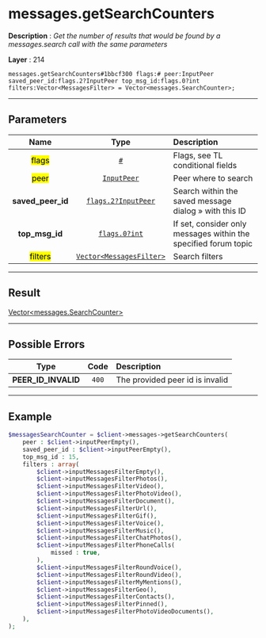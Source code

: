 # messages.getSearchCounters

**Description** : *Get the number of results that would be found by a messages\.search call with the same parameters*

**Layer** : 214

```tl
messages.getSearchCounters#1bbcf300 flags:# peer:InputPeer saved_peer_id:flags.2?InputPeer top_msg_id:flags.0?int filters:Vector<MessagesFilter> = Vector<messages.SearchCounter>;
```

---

## Parameters

| Name | Type | Description |
| :---: | :---: | :--- |
| <mark>flags</mark> | [`#`](type/#) | Flags, see TL conditional fields |
| <mark>peer</mark> | [`InputPeer`](type/InputPeer) | Peer where to search |
| **saved_peer_id** | [`flags.2?InputPeer`](type/InputPeer) | Search within the saved message dialog » with this ID |
| **top_msg_id** | [`flags.0?int`](type/int) | If set, consider only messages within the specified forum topic |
| <mark>filters</mark> | [`Vector<MessagesFilter>`](type/MessagesFilter) | Search filters |

---

## Result

[Vector<messages.SearchCounter>](type/messages.SearchCounter)

---

## Possible Errors

| Type | Code | Description |
| :---: | :---: | :--- |
| **PEER_ID_INVALID** | `400` | The provided peer id is invalid |

---

## Example

```php
$messagesSearchCounter = $client->messages->getSearchCounters(
	peer : $client->inputPeerEmpty(),
	saved_peer_id : $client->inputPeerEmpty(),
	top_msg_id : 15,
	filters : array(
		$client->inputMessagesFilterEmpty(),
		$client->inputMessagesFilterPhotos(),
		$client->inputMessagesFilterVideo(),
		$client->inputMessagesFilterPhotoVideo(),
		$client->inputMessagesFilterDocument(),
		$client->inputMessagesFilterUrl(),
		$client->inputMessagesFilterGif(),
		$client->inputMessagesFilterVoice(),
		$client->inputMessagesFilterMusic(),
		$client->inputMessagesFilterChatPhotos(),
		$client->inputMessagesFilterPhoneCalls(
			missed : true,
		),
		$client->inputMessagesFilterRoundVoice(),
		$client->inputMessagesFilterRoundVideo(),
		$client->inputMessagesFilterMyMentions(),
		$client->inputMessagesFilterGeo(),
		$client->inputMessagesFilterContacts(),
		$client->inputMessagesFilterPinned(),
		$client->inputMessagesFilterPhotoVideoDocuments(),
	),
);
```